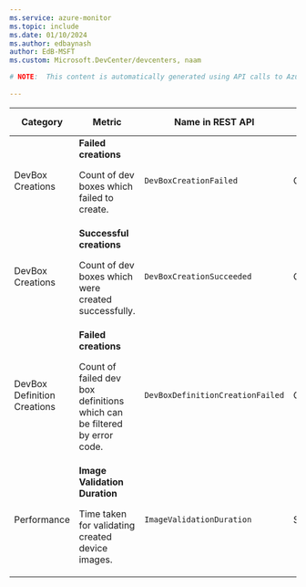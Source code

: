 ```yaml
---
ms.service: azure-monitor
ms.topic: include
ms.date: 01/10/2024
ms.author: edbaynash
author: EdB-MSFT
ms.custom: Microsoft.DevCenter/devcenters, naam

# NOTE:  This content is automatically generated using API calls to Azure. Any edits made on these files will be overwritten in the next run of the script. 
 
---
```


  
  
|Category|Metric|Name in REST API|Unit|Aggregation|Dimensions|Time Grains|DS Export|
|---|---|---|---|---|---|---|---|
|DevBox Creations|**Failed creations**<p><p>Count of dev boxes which failed to create. |`DevBoxCreationFailed` |Count |Count |`ProjectId`, `ErrorCode`|PT1M |Yes|
|DevBox Creations|**Successful creations**<p><p>Count of dev boxes which were created successfully. |`DevBoxCreationSucceeded` |Count |Count |`ProjectId`|PT1M |Yes|
|DevBox Definition Creations|**Failed creations**<p><p>Count of failed dev box definitions which can be filtered by error code. |`DevBoxDefinitionCreationFailed` |Count |Count |`ErrorDetails`|PT1M |Yes|
|Performance|**Image Validation Duration**<p><p>Time taken for validating created device images. |`ImageValidationDuration` |Seconds |Average, Maximum, Minimum |\<none\>|PT1M |Yes|